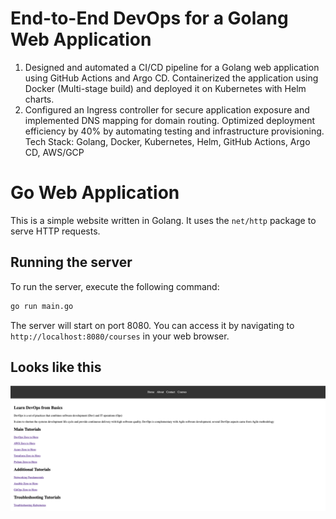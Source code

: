# End-to-End DevOps for a Golang Web Application
1. Designed and automated a CI/CD pipeline for a Golang web application using GitHub Actions and Argo CD.
Containerized the application using Docker (Multi-stage build) and deployed it on Kubernetes with Helm charts.
2. Configured an Ingress controller for secure application exposure and implemented DNS mapping for domain routing.
Optimized deployment efficiency by 40% by automating testing and infrastructure provisioning.
Tech Stack: Golang, Docker, Kubernetes, Helm, GitHub Actions, Argo CD, AWS/GCP




# Go Web Application

This is a simple website written in Golang. It uses the `net/http` package to serve HTTP requests.

## Running the server

To run the server, execute the following command:

```bash
go run main.go
```

The server will start on port 8080. You can access it by navigating to `http://localhost:8080/courses` in your web browser.

## Looks like this

![Website](static/images/golang-website.png)


